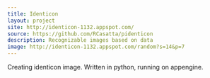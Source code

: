 ```yaml
---
title: Identicon
layout: project
site: http://identicon-1132.appspot.com/
source: https://github.com/RCasatta/pidenticon
description: Recognizable images based on data
image: http://identicon-1132.appspot.com/random?s=14&p=7
---
```


Creating identicon image. Written in python, running on appengine.
